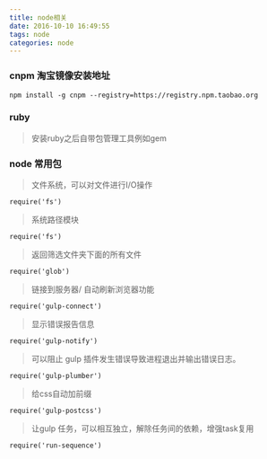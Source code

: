 ```yaml
---
title: node相关
date: 2016-10-10 16:49:55
tags: node
categories: node
---
```


### cnpm 淘宝镜像安装地址

	npm install -g cnpm --registry=https://registry.npm.taobao.org

### ruby

> 安装ruby之后自带包管理工具例如gem

### node 常用包

> 文件系统，可以对文件进行I/O操作

	require('fs')

> 系统路径模块

	require('fs')

> 返回筛选文件夹下面的所有文件

	require('glob')

> 链接到服务器/ 自动刷新浏览器功能

	require('gulp-connect')

> 显示错误报告信息

	require('gulp-notify')

> 可以阻止 gulp 插件发生错误导致进程退出并输出错误日志。

	require('gulp-plumber')

> 给css自动加前缀

	require('gulp-postcss')

> 让gulp 任务，可以相互独立，解除任务间的依赖，增强task复用

	require('run-sequence')